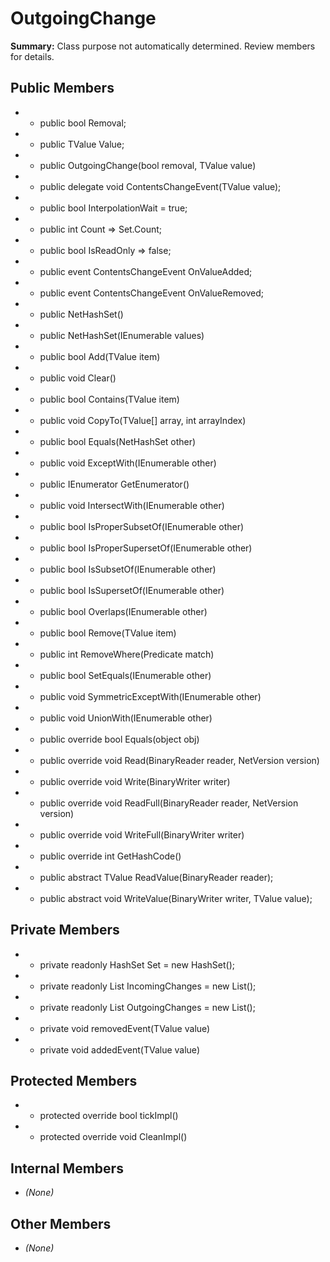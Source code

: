 # OutgoingChange

**Summary:** Class purpose not automatically determined. Review members for details.

## Public Members
- - public bool Removal;
- - public TValue Value;
- - public OutgoingChange(bool removal, TValue value)
- - public delegate void ContentsChangeEvent(TValue value);
- - public bool InterpolationWait = true;
- - public int Count => Set.Count;
- - public bool IsReadOnly => false;
- - public event ContentsChangeEvent OnValueAdded;
- - public event ContentsChangeEvent OnValueRemoved;
- - public NetHashSet()
- - public NetHashSet(IEnumerable<TValue> values)
- - public bool Add(TValue item)
- - public void Clear()
- - public bool Contains(TValue item)
- - public void CopyTo(TValue[] array, int arrayIndex)
- - public bool Equals(NetHashSet<TValue> other)
- - public void ExceptWith(IEnumerable<TValue> other)
- - public IEnumerator<TValue> GetEnumerator()
- - public void IntersectWith(IEnumerable<TValue> other)
- - public bool IsProperSubsetOf(IEnumerable<TValue> other)
- - public bool IsProperSupersetOf(IEnumerable<TValue> other)
- - public bool IsSubsetOf(IEnumerable<TValue> other)
- - public bool IsSupersetOf(IEnumerable<TValue> other)
- - public bool Overlaps(IEnumerable<TValue> other)
- - public bool Remove(TValue item)
- - public int RemoveWhere(Predicate<TValue> match)
- - public bool SetEquals(IEnumerable<TValue> other)
- - public void SymmetricExceptWith(IEnumerable<TValue> other)
- - public void UnionWith(IEnumerable<TValue> other)
- - public override bool Equals(object obj)
- - public override void Read(BinaryReader reader, NetVersion version)
- - public override void Write(BinaryWriter writer)
- - public override void ReadFull(BinaryReader reader, NetVersion version)
- - public override void WriteFull(BinaryWriter writer)
- - public override int GetHashCode()
- - public abstract TValue ReadValue(BinaryReader reader);
- - public abstract void WriteValue(BinaryWriter writer, TValue value);

## Private Members
- - private readonly HashSet<TValue> Set = new HashSet<TValue>();
- - private readonly List<IncomingChange> IncomingChanges = new List<IncomingChange>();
- - private readonly List<OutgoingChange> OutgoingChanges = new List<OutgoingChange>();
- - private void removedEvent(TValue value)
- - private void addedEvent(TValue value)

## Protected Members
- - protected override bool tickImpl()
- - protected override void CleanImpl()

## Internal Members
- *(None)*

## Other Members
- *(None)*
